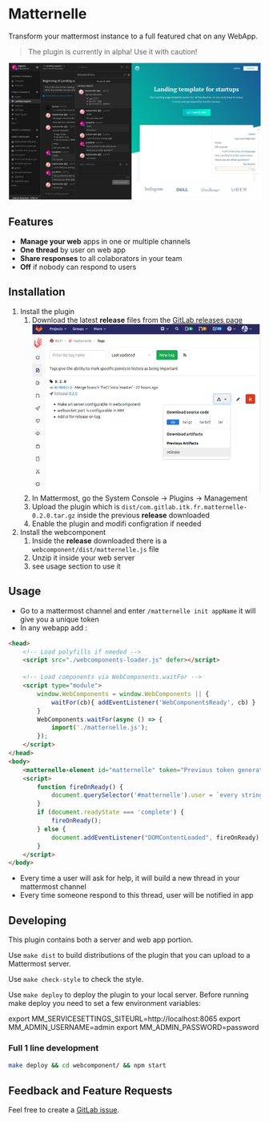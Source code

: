 # Matternelle

Transform your mattermost instance to a full featured chat on any WebApp.

> The plugin is currently in alpha! Use it with caution!

![Matternelle Plugin screenshot](./screenshot.png)

## Features

* **Manage your web** apps in one or multiple channels
* **One thread** by user on web app
* **Share responses** to all colaborators in your team
* **Off** if nobody can respond to users

## Installation

1. Install the plugin
    1. Download the latest **release** files from the [GitLab releases page](https://gitlab.com/itk.fr/matternelle/-/tags)
![](download_release.png)
    2. In Mattermost, go the System Console -> Plugins -> Management
    3. Upload the plugin which is `dist/com.gitlab.itk.fr.matternelle-0.2.0.tar.gz` inside the previous **release** downloaded
    4. Enable the plugin and modifi configration if needed
2. Install the webcomponent
    1. Inside the **release** downloaded there is a `webcomponent/dist/matternelle.js` file
    2. Unzip it inside your web server
    3. see usage section to use it

## Usage

* Go to a mattermost channel and enter `/matternelle init appName` it will give you a unique token
* In any webapp add :

```html
<head>
    <!-- Load polyfills if needed -->
    <script src="./webcomponents-loader.js" defer></script> 

    <!-- Load components via WebComponents.waitFor -->
    <script type="module">
        window.WebComponents = window.WebComponents || { 
            waitFor(cb){ addEventListener('WebComponentsReady', cb) }
        } 
        WebComponents.waitFor(async () => { 
            import('./matternelle.js');
        });
    </script>
</head>
<body>
    <matternelle-element id="matternelle" token="Previous token generated (XXX-YYYY-MMMM-ZZ)" url="Mattermost url without protocol but with websocket port (127.0.0.1:8989)"></matternelle-element>
    <script>
        function fireOnReady() { 
            document.querySelector('#matternelle').user = `every string details about you user, mattermost understand markdown ;)`;
        }
        if (document.readyState === 'complete') {
            fireOnReady();
        } else {
            document.addEventListener("DOMContentLoaded", fireOnReady);
        }
    </script>
</body>
```

* Every time a user will ask for help, it will build a new thread in your mattermost channel
* Every time someone respond to this thread, user will be notified in app

## Developing

This plugin contains both a server and web app portion.

Use `make dist` to build distributions of the plugin that you can upload to a Mattermost server.

Use `make check-style` to check the style.

Use `make deploy` to deploy the plugin to your local server. Before running make deploy you need to set a few environment variables:

export MM_SERVICESETTINGS_SITEURL=http://localhost:8065
export MM_ADMIN_USERNAME=admin
export MM_ADMIN_PASSWORD=password

### Full 1 line development

```sh
make deploy && cd webcomponent/ && npm start
```

## Feedback and Feature Requests

Feel free to create a [GitLab issue](https://gitlab.com/itk.fr/matternelle/issues).